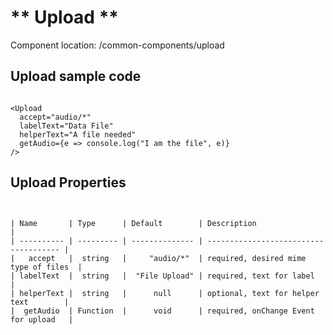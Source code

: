 # ** Upload **

Component location: /common-components/upload

## Upload sample code

```

<Upload
  accept="audio/*"
  labelText="Data File"
  helperText="A file needed"
  getAudio={e => console.log("I am the file", e)}
/>

```

## Upload Properties

```


| Name       | Type      | Default        | Description                           |
| ---------- | --------- | -------------- | ------------------------------------- |
|   accept   |  string   |     "audio/*"  | required, desired mime type of files  |
| labelText  |  string   |  "File Upload" | required, text for label              |
| helperText |  string   |      null      | optional, text for helper text        |
|  getAudio  | Function  |      void      | required, onChange Event for upload   |




```

